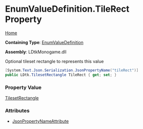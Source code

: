 # EnumValueDefinition\.TileRect Property

[Home](../../../README.md)

**Containing Type**: [EnumValueDefinition](../README.md)

**Assembly**: LDtkMonogame\.dll

  
Optional tileset rectangle to represents this value

```csharp
[System.Text.Json.Serialization.JsonPropertyName("tileRect")]
public LDtk.TilesetRectangle TileRect { get; set; }
```

### Property Value

[TilesetRectangle](../../TilesetRectangle/README.md)

### Attributes

* [JsonPropertyNameAttribute](https://docs.microsoft.com/en-us/dotnet/api/system.text.json.serialization.jsonpropertynameattribute)

